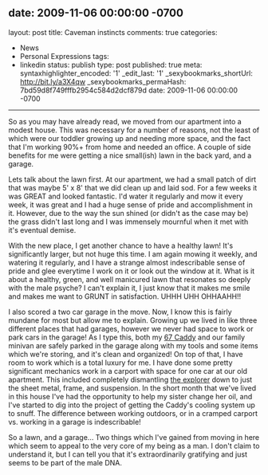 date: 2009-11-06 00:00:00 -0700
---
layout: post
title: Caveman instincts
comments: true
categories:
- News
- Personal Expressions
tags:
- linkedin
status: publish
type: post
published: true
meta:
  syntaxhighlighter_encoded: '1'
  _edit_last: '1'
  _sexybookmarks_shortUrl: http://bit.ly/a3X4qw
  _sexybookmarks_permaHash: 7bd59d8f749fffb2954c584d2dcf879d
date: 2009-11-06 00:00:00 -0700
---
So as you may have already read, we moved from our apartment into a modest house.  This was necessary for a number of reasons, not the least of which were our toddler growing up and needing more space, and the fact that I'm working 90%+ from home and needed an office.  A couple of side benefits for me were getting a nice small(ish) lawn in the back yard, and a garage.

Lets talk about the lawn first.  At our apartment, we had a small patch of dirt that was maybe 5' x 8' that we did clean up and laid sod.  For a few weeks it was GREAT and looked fantastic.  I'd water it regularly and mow it every week, it was great and I had a huge sense of pride and accomplishment in it.  However, due to the way the sun shined (or didn't as the case may be) the grass didn't last long and I was immensely mournful when it met with it's eventual demise.  

With the new place, I get another chance to have a healthy lawn!  It's significantly larger, but not huge this time.  I am again mowing it weekly, and watering it regularly, and I have a strange almost indescribable sense of pride and glee everytime I work on it or look out the window at it.  What is it about a healthy, green, and well manicured lawn that resonates so deeply with the male psyche?  I can't explain it, I just know that it makes me smile and makes me want to GRUNT in satisfaction.  UHHH UHH OHHAAHH!!

I also scored a two car garage in the move.  Now, I know this is fairly mundane for most but allow me to explain.  Growing up we lived in like three different places that had garages, however we never had space to work or park cars in the garage!  As I type this, both my <a href="{{ root_url }}/categories/1967-cadillac-sedan-deville/">67 Caddy</a> and our family minivan are safely parked in the garage along with my tools and some items which we're storing, and it's clean and organized!  On top of that, I have room to work which is a total luxury for me.  I have done some pretty significant mechanics work in a carport with space for one car at our old apartment.  This included completely dismantling <a href="{{ root_url }}/2009/09/03/the-x-is-dead-long-live-the-x/">the explorer</a> down to just the sheet metal, frame, and suspension.  In the short month that we've lived in this house I've had the opportunity to help my sister change her oil, and I've started to dig into the project of getting the Caddy's cooling system up to snuff.  The difference between working outdoors, or in a cramped carport vs. working in a garage is indescribable!

So a lawn, and a garage...  Two things which I've gained from moving in here which seem to appeal to the very core of my being as a man.  I don't claim to understand it, but I can tell you that it's extraordinarily gratifying and just seems to be part of the male DNA.
